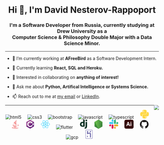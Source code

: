 <h1 align="center">Hi 👋, I'm David Nesterov-Rappoport</h1>
<h3 align="center">I'm a Software Developer from Russia, currently studying at Drew University as a <br> Computer Science & Philosophy Double Major with a Data Science Minor.</h3>

---

- 🔭 I’m currently working at **AFreeBird** as a Software Development Intern.

- 🌱 Currently learning **React, SQL and Heroku.**

- 👯 Interested in collaborating on **anything of interest!**

- 💬 Ask me about **Python, Artifical Intelligence or Systems Science.**

- 📫 Reach out to me at [my email](mailto:dnesterovrappop@drew.edu) or [LinkedIn](https://www.linkedin.com/in/nulldefault/).
<div2>
<img align="right"
     src="https://github-readme-stats.vercel.app/api/top-langs/?username=NullDefault&layout=compact&hide=html" 
     style="display:inline-block;height=128px;"/>
</div>
</p>

---

<p align="center" alt="tech">
  <img src="https://devicons.github.io/devicon/devicon.git/icons/html5/html5-original-wordmark.svg" alt="html5" width="30" height="30"/>  &nbsp;&nbsp;&nbsp;
  <img src="https://devicons.github.io/devicon/devicon.git/icons/css3/css3-original-wordmark.svg" alt="css3" width="30" height="30"/>  &nbsp;&nbsp;&nbsp;
  <img src="https://devicons.github.io/devicon/devicon.git/icons/bootstrap/bootstrap-plain.svg" alt="bootstrap" width="30" height="30"/>  &nbsp;&nbsp;&nbsp;
  <img src="https://devicons.github.io/devicon/devicon.git/icons/javascript/javascript-original.svg" alt="javascript" width="30" height="30"/>  &nbsp;&nbsp;&nbsp;
  <img src="https://devicons.github.io/devicon/devicon.git/icons/typescript/typescript-original.svg" alt="typescript" width="30" height="30"/>  &nbsp;&nbsp;&nbsp;
  <img src="https://github.com/devicons/devicon/blob/master/icons/python/python-plain.svg" alt="python" width="30" height="30"/>  &nbsp;&nbsp;&nbsp;
  <img src="https://github.com/devicons/devicon/blob/master/icons/java/java-plain.svg" alt="java" width="30" height="30"/>  &nbsp;&nbsp;&nbsp;
  <img src="https://github.com/devicons/devicon/blob/master/icons/csharp/csharp-original.svg" alt="c#" width="30" height="30"/>  &nbsp;&nbsp;&nbsp;
  <img src="https://github.com/devicons/devicon/blob/master/icons/react/react-original.svg" alt="react" width="30" height="30"/>  &nbsp;&nbsp;&nbsp;
  <img src="https://alexisvt.gallerycdn.vsassets.io/extensions/alexisvt/flutter-snippets/2.0.0/1555603204922/Microsoft.VisualStudio.Services.Icons.Default" alt="flutter" width="30" height="30"/>  &nbsp;&nbsp;&nbsp;
  <img src="https://github.com/devicons/devicon/blob/master/icons/django/django-plain.svg" alt="django" width="30" height="30"/>  &nbsp;&nbsp;&nbsp;
  <img src="https://github.com/devicons/devicon/blob/master/icons/nodejs/nodejs-original.svg" alt="nodejs" width="30" height="30"/>  &nbsp;&nbsp;&nbsp;
  <img src="https://github.com/devicons/devicon/blob/master/icons/slack/slack-original.svg" alt="slack" width="30" height="30"/>  &nbsp;&nbsp;&nbsp;
  <img src="https://github.com/devicons/devicon/blob/master/icons/illustrator/illustrator-plain.svg" alt="illustrator" width="30" height="30"/>  &nbsp;&nbsp;&nbsp;
  <img src="https://github.com/devicons/devicon/blob/master/icons/github/github-original.svg" alt="github" width="30" height="30"/>  &nbsp;&nbsp;&nbsp;
  <img src="https://media.hostingjournalist.com/wp-content/uploads/2019/08/Google-Cloud-Platform-logo.png" alt="gcp" width="30" height="30"/>  &nbsp;&nbsp;&nbsp;
  <img src="https://github.com/devicons/devicon/blob/master/icons/heroku/heroku-original.svg" alt="heroku" width="30" height="30"/>  &nbsp;&nbsp;&nbsp;
</p>
